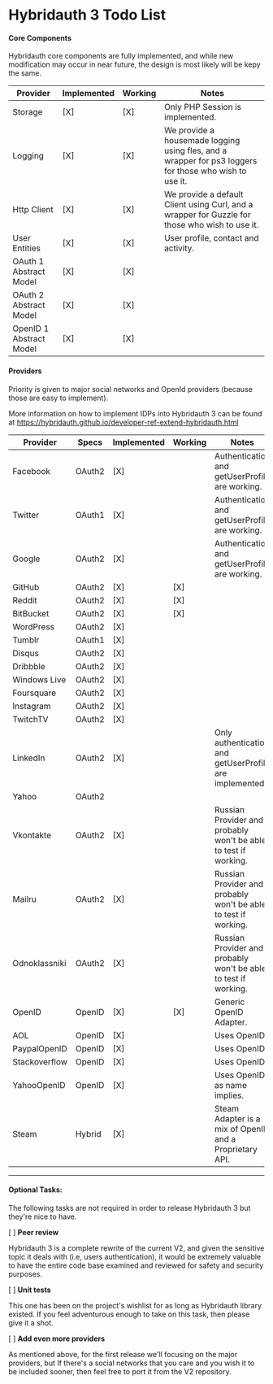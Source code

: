 Hybridauth 3 Todo List
======================

#### Core Components

Hybridauth core components are fully implemented, and while new modification may occur in near future, the design is most likely will be kepy the same.

Provider                | Implemented  | Working     | Notes
----------------------- | ------------ | ----------- | ------------------------------------------------------------------------------
Storage                 |  [X]         |  [X]        | Only PHP Session is implemented.
Logging                 |  [X]         |  [X]        | We provide a housemade logging using fles, and a wrapper for ps3 loggers for those who wish to use it.
Http Client             |  [X]         |  [X]        | We provide a default Client using Curl, and a wrapper for Guzzle for those who wish to use it.
User Entities           |  [X]         |  [X]        | User profile, contact and activity.
OAuth 1 Abstract Model  |  [X]         |  [X]        | 
OAuth 2 Abstract Model  |  [X]         |  [X]        | 
OpenID 1 Abstract Model |  [X]         |  [X]        | 

#### Providers

Priority is given to major social networks and OpenId providers (because those are easy to implement). 

More information on how to implement IDPs into Hybridauth 3 can be found at https://hybridauth.github.io/developer-ref-extend-hybridauth.html

Provider      | Specs    | Implemented  | Working     | Notes
------------- | -------- | ------------ | ----------- | ------------------------------------------------------------------------------
Facebook      | OAuth2   |  [X]         |             | Authentication and getUserProfile are working.
Twitter       | OAuth1   |  [X]         |             | Authentication and getUserProfile are working.
Google        | OAuth2   |  [X]         |             | Authentication and getUserProfile are working.
GitHub        | OAuth2   |  [X]         |  [X]        | 
Reddit        | OAuth2   |  [X]         |  [X]        | 
BitBucket     | OAuth2   |  [X]         |  [X]        | 
WordPress     | OAuth2   |  [X]         |             | 
Tumblr        | OAuth1   |  [X]         |             | 
Disqus        | OAuth2   |  [X]         |             | 
Dribbble      | OAuth2   |  [X]         |             | 
Windows Live  | OAuth2   |  [X]         |             | 
Foursquare    | OAuth2   |  [X]         |             | 
Instagram     | OAuth2   |  [X]         |             | 
TwitchTV      | OAuth2   |  [X]         |             | 
LinkedIn      | OAuth2   |  [X]         |             | Only authentication and getUserProfile are implemented.
Yahoo         | OAuth2   |              |             | 
Vkontakte     | OAuth2   |  [X]         |             | Russian Provider and probably won't be able to test if working.
Mailru        | OAuth2   |  [X]         |             | Russian Provider and probably won't be able to test if working.
Odnoklassniki | OAuth2   |  [X]         |             | Russian Provider and probably won't be able to test if working.
OpenID        | OpenID   |  [X]         |  [X]        | Generic OpenID Adapter.
AOL           | OpenID   |  [X]         |             | Uses OpenID.
PaypalOpenID  | OpenID   |  [X]         |             | Uses OpenID.
Stackoverflow | OpenID   |  [X]         |             | Uses OpenID.
YahooOpenID   | OpenID   |  [X]         |             | Uses OpenID as name implies.
Steam         | Hybrid   |  [X]         |             | Steam Adapter is a mix of OpenID and a Proprietary API.

-----------------------

#### Optional Tasks:

The following tasks are not required in order to release Hybridauth 3 but they're nice to have.

[ ] **Peer review**

Hybridauth 3 is a complete rewrite of the current V2, and given the sensitive topic it deals with (i.e, users authentication), it would be extremely valuable to have the entire code base examined and reviewed for safety and security purposes.

[ ] **Unit tests**

This one has been on the project's wishlist for as long as Hybridauth library existed. If you feel adventurous enough to take on this task, then please give it a shot.

[ ] **Add even more providers**

As mentioned above, for the first release we'll focusing on the major providers, but If there's a social networks that you care and you wish it to be included sooner, then feel free to port it from the V2 repository.
